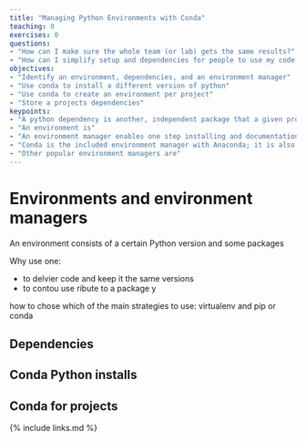```yaml
---
title: "Managing Python Environments with Conda"
teaching: 0
exercises: 0
questions:
- "How can I make sure the whole team (or lab) gets the same results?"
- "How can I simplify setup and dependencies for people to use my code or reproduce my results?"
objectives:
- "Identify an environment, dependencies, and an environment manager"
- "Use conda to install a different version of python"
- "Use conda to create an environment per project"
- "Store a projects dependencies"
keypoints:
- "A python dependency is another, independent package that a given project uses and requires to be able to run"
- "An environment is"
- "An environment manager enables one step installing and documentation of dependencies, including versions"
- "Conda is the included environment manager with Anaconda; it is also an installer"
- "Other popular environment managers are"
---
```


# Environments and environment managers

An environment consists of a certain Python version and some packages

Why use one:
- to delvier code and keep it the same versions
- to contou use ribute to a package y

how to chose which of the main strategies to use: virtualenv and pip or conda

## Dependencies


## Conda Python installs

## Conda for projects


{% include links.md %}
